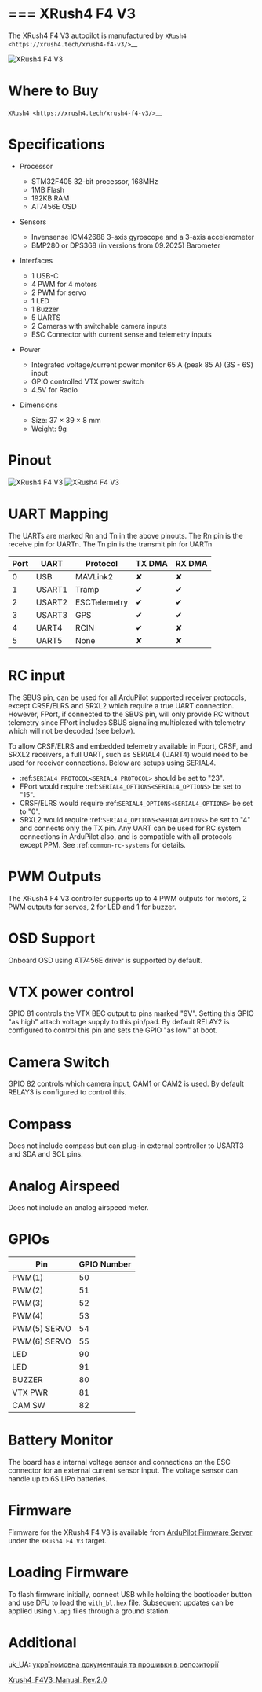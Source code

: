 ===
XRush4 F4 V3
===
The XRush4 F4 V3 autopilot is manufactured by `XRush4 <https://xrush4.tech/xrush4-f4-v3/>`__

![XRush4 F4 V3](XRush4F4V3-board-side1.jpg "XRush4 F4 V3")

Where to Buy
============

`XRush4 <https://xrush4.tech/xrush4-f4-v3/>`__

Specifications
==============

- Processor

  - STM32F405 32-bit processor, 168MHz
  - 1MB Flash
  - 192KB RAM
  - AT7456E OSD
  
- Sensors

  - Invensense ICM42688 3-axis gyroscope and a 3-axis accelerometer
  - BMP280 or DPS368 (in versions from 09.2025) Barometer

- Interfaces

  - 1 USB-C
  - 4 PWM for 4 motors
  - 2 PWM for servo
  - 1 LED
  - 1 Buzzer 
  - 5 UARTS
  - 2 Cameras with switchable camera inputs
  - ESC Connector with current sense and telemetry inputs

- Power

  - Integrated voltage/current power monitor 65 A (peak 85 A) (3S - 6S) input
  - GPIO controlled VTX power switch
  - 4.5V for Radio

- Dimensions

  - Size: 37 × 39 × 8 mm
  - Weight: 9g

Pinout
======

![XRush4 F4 V3](XRush4F4V3-board-pinout1.png)
![XRush4 F4 V3](XRush4F4V3-board-pinout2.png)

<!--In addition pin tables and/or connector images can be inserted here..see UART table below for format all user accessible connection points should be clear --> 

UART Mapping
============
The UARTs are marked Rn and Tn in the above pinouts. The Rn pin is the receive pin for UARTn. The Tn pin is the transmit pin for UARTn


|Port  | UART    |Protocol        |TX DMA |RX DMA |
|------|---------|----------------|-------|-------|
|0     |  USB    |  MAVLink2      |  ✘    |   ✘   |
|1     |  USART1 |  Tramp         |  ✔    |   ✔   |
|2     |  USART2 |  ESCTelemetry  |  ✔    |   ✔   |
|3     |  USART3 |  GPS           |  ✔    |   ✔   |
|4     |  UART4  |  RCIN          |  ✔    |   ✘   |
|5     |  UART5  |  None          |  ✘    |   ✘   |

RC input
========
<!--This is the most difficult section and varies widely.-->

The SBUS pin, can be used for all ArduPilot supported receiver protocols, except CRSF/ELRS and SRXL2 which require a true UART connection. However, FPort, if connected to the SBUS pin, will only provide RC without telemetry since FPort includes SBUS signaling multiplexed with telemetry which will not be decoded (see below). 

To allow CRSF/ELRS and embedded telemetry available in Fport, CRSF, and SRXL2 receivers, a full UART, such as SERIAL4 (UART4) would need to be used for receiver connections. Below are setups using SERIAL4.

- :ref:`SERIAL4_PROTOCOL<SERIAL4_PROTOCOL>` should be set to "23".
- FPort would require :ref:`SERIAL4_OPTIONS<SERIAL4_OPTIONS>` be set to "15".
- CRSF/ELRS would require :ref:`SERIAL4_OPTIONS<SERIAL4_OPTIONS>` be set to "0".
- SRXL2 would require :ref:`SERIAL4_OPTIONS<SERIAL4PTIONS>` be set to "4" and connects only the TX pin.
Any UART can be used for RC system connections in ArduPilot also, and is compatible with all protocols except PPM. See :ref:`common-rc-systems` for details.

PWM Outputs
===========
The XRush4 F4 V3 controller supports up to 4 PWM outputs for motors, 2 PWM outputs for servos, 2 for LED and 1 for buzzer.

OSD Support
===========
Onboard OSD using AT7456E driver is supported by default.

VTX power control
=================
GPIO 81 controls the VTX BEC output to pins marked "9V". Setting this GPIO "as high" attach voltage supply to this pin/pad. By default RELAY2 is configured to control this pin and sets the GPIO "as low" at boot.

Camera Switch
=============
GPIO 82 controls which camera input, CAM1 or CAM2 is used. By default RELAY3 is configured to control this.

Compass
=======
Does not include compass but can plug-in external controller to USART3 and SDA and SCL pins.

Analog Airspeed
===============
Does not include an analog airspeed meter.

GPIOs
=====
|Pin           |GPIO Number |
|--------------|------------|
|PWM(1)        | 50         |
|PWM(2)        | 51         |
|PWM(3)        | 52         |
|PWM(4)        | 53         |
|PWM(5) SERVO  | 54         |
|PWM(6) SERVO  | 55         |
|LED           | 90         |
|LED           | 91         |
|BUZZER        | 80         |
|VTX PWR       | 81         |
|CAM SW        | 82         |

Battery Monitor
===============
The board has a internal voltage sensor and connections on the ESC connector for an external current sensor input.
The voltage sensor can handle up to 6S LiPo batteries.

Firmware
========
Firmware for the XRush4 F4 V3 is available from [ArduPilot Firmware Server](https://firmware.ardupilot.org) under the `XRush4 F4 V3` target.

Loading Firmware
================
To flash firmware initially, connect USB while holding the bootloader button and use DFU to load the `with_bl.hex` file. Subsequent updates can be applied using `\.apj` files through a ground station.

Additional
==========
uk_UA: [україномовна документація та прошивки в репозиторії](https://github.com/CO-CF-TECHNO4/XRush4-ArduPilot)

[Xrush4_F4V3_Manual_Rev.2.0](https://xrush4.tech/wp-content/uploads/2025/05/Xrush4_F4V3_Manual_Rev.2.0.pdf)